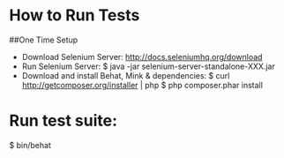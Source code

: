 # How to Run Tests

##One Time Setup
* Download Selenium Server: http://docs.seleniumhq.org/download
* Run Selenium Server: 
$ java -jar selenium-server-standalone-XXX.jar
* Download and install Behat, Mink & dependencies:
$ curl http://getcomposer.org/installer | php
$ php composer.phar install

# Run test suite:
$ bin/behat

